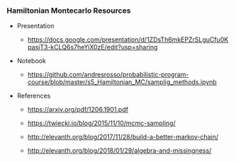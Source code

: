 ### Hamiltonian Montecarlo Resources


* Presentation

  * https://docs.google.com/presentation/d/1ZDsTh6mkEPZrSLguCfu0KpasjT3-kCLQ6s7heYiX0zE/edit?usp=sharing

* Notebook

  * https://github.com/andresrosso/probabilistic-program-course/blob/master/s5_Hamiltonian_MC/samplig_methods.ipynb
  

* References

  * https://arxiv.org/pdf/1206.1901.pdf
  
  * https://twiecki.io/blog/2015/11/10/mcmc-sampling/
  
  * http://elevanth.org/blog/2017/11/28/build-a-better-markov-chain/
  
  * http://elevanth.org/blog/2018/01/29/algebra-and-missingness/

